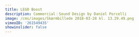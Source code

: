 ```yaml
---
title: LEGO Boost
description: Commercial︱Sound Design by Daniel Porcelli
image: /cms/images/Skærmbillede 2018-03-28 kl. 13.29.49.png
vimeoID: '261549435'
showinslider: false
---
```






